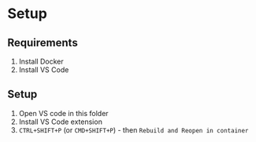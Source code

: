# Setup

## Requirements

1. Install Docker
2. Install VS Code

## Setup

1. Open VS code in this folder
2. Install VS Code extension
3. `CTRL+SHIFT+P` (or `CMD+SHIFT+P`) - then `Rebuild and Reopen in container`
